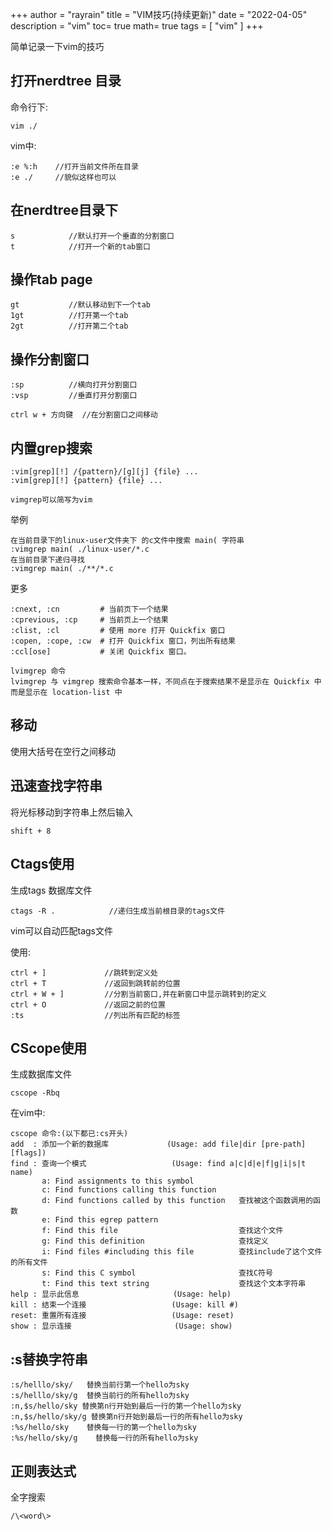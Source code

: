 +++
author = "rayrain"
title = "VIM技巧(持续更新)"
date = "2022-04-05"
description = "vim"
toc= true
math= true
tags = [
    "vim"
]
+++

 简单记录一下vim的技巧



## 打开nerdtree 目录

命令行下:

```
vim ./
```

vim中:

```
:e %:h    //打开当前文件所在目录
:e ./     //貌似这样也可以
```



## 在nerdtree目录下

```
s            //默认打开一个垂直的分割窗口
t            //打开一个新的tab窗口
```

##  操作tab page

```
gt           //默认移动到下一个tab
1gt          //打开第一个tab
2gt          //打开第二个tab
```

##  操作分割窗口

```
:sp          //横向打开分割窗口
:vsp         //垂直打开分割窗口
```

```
ctrl w + 方向键  //在分割窗口之间移动
```

## 内置grep搜索

```
:vim[grep][!] /{pattern}/[g][j] {file} ...
:vim[grep][!] {pattern} {file} ...

vimgrep可以简写为vim
```

举例

```
在当前目录下的linux-user文件夹下 的c文件中搜索 main( 字符串
:vimgrep main( ./linux-user/*.c
在当前目录下递归寻找
:vimgrep main( ./**/*.c
```

更多

```
:cnext, :cn         # 当前页下一个结果
:cprevious, :cp     # 当前页上一个结果
:clist, :cl         # 使用 more 打开 Quickfix 窗口
:copen, :cope, :cw  # 打开 Quickfix 窗口，列出所有结果
:ccl[ose]           # 关闭 Quickfix 窗口。
```

```
lvimgrep 命令
lvimgrep 与 vimgrep 搜索命令基本一样，不同点在于搜索结果不是显示在 Quickfix 中而是显示在 location-list 中
```

## 移动

使用大括号在空行之间移动

## 迅速查找字符串

将光标移动到字符串上然后输入

```
shift + 8
```





## Ctags使用

生成tags 数据库文件

```
ctags -R .            //递归生成当前根目录的tags文件
```

vim可以自动匹配tags文件

使用:

```
ctrl + ]             //跳转到定义处
ctrl + T             //返回到跳转前的位置
ctrl + W + ]         //分割当前窗口,并在新窗口中显示跳转到的定义
ctrl + O             //返回之前的位置
:ts                  //列出所有匹配的标签
```



## CScope使用

生成数据库文件

```
cscope -Rbq
```

在vim中:

```
cscope 命令:(以下都已:cs开头)
add  : 添加一个新的数据库             (Usage: add file|dir [pre-path] [flags])
find : 查询一个模式                   (Usage: find a|c|d|e|f|g|i|s|t name)
       a: Find assignments to this symbol
       c: Find functions calling this function
       d: Find functions called by this function   查找被这个函数调用的函数
       e: Find this egrep pattern
       f: Find this file                           查找这个文件
       g: Find this definition					   查找定义
       i: Find files #including this file          查找include了这个文件的所有文件
       s: Find this C symbol			           查找C符号
       t: Find this text string                    查找这个文本字符串
help : 显示此信息                     (Usage: help)
kill : 结束一个连接                   (Usage: kill #)
reset: 重置所有连接                   (Usage: reset)
show : 显示连接                       (Usage: show)

```





## :s替换字符串

```
:s/helllo/sky/   替换当前行第一个hello为sky
:s/helllo/sky/g  替换当前行的所有hello为sky
:n,$s/hello/sky 替换第n行开始到最后一行的第一个hello为sky
:n,$s/hello/sky/g 替换第n行开始到最后一行的所有hello为sky
:%s/hello/sky    替换每一行的第一个hello为sky
:%s/hello/sky/g    替换每一行的所有hello为sky

```



## 正则表达式

全字搜索

```
/\<word\>
```

